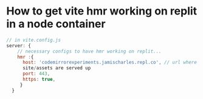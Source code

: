# How to get vite hmr working on replit in a node container

 
```js
// in vite.config.js
server: {
    // necessary configs to have hmr working on replit...
    hmr :{
      host: 'codemirrorexperiments.jamischarles.repl.co', // url where public
	  site/assets are served up
      port: 443,
      https: true,
     }
  }
```
